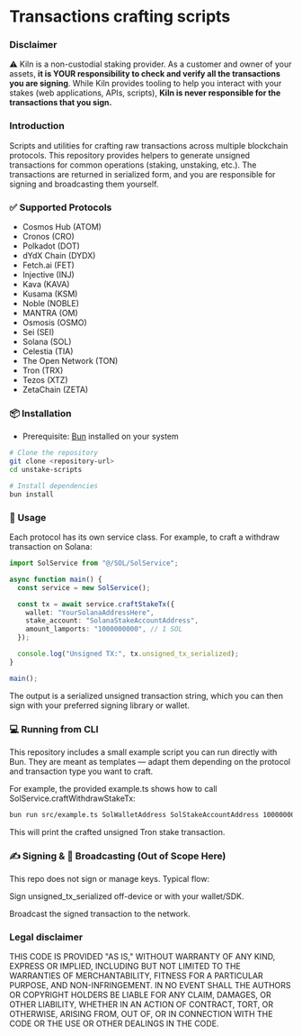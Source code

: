 # Transactions crafting scripts

### Disclaimer

⚠️ Kiln is a non-custodial staking provider. As a customer and owner of your assets, **it is YOUR responsibility to check and verify all the transactions you are signing**. While Kiln provides tooling to help you interact with your stakes (web applications, APIs, scripts), **Kiln is never responsible for the transactions that you sign.**

### Introduction

Scripts and utilities for crafting raw transactions across multiple blockchain protocols. This repository provides helpers to generate unsigned transactions for common operations (staking, unstaking, etc.). The transactions are returned in serialized form, and you are responsible for signing and broadcasting them yourself.

### ✅ Supported Protocols

- Cosmos Hub (ATOM)
- Cronos (CRO)
- Polkadot (DOT)
- dYdX Chain (DYDX)
- Fetch.ai (FET)
- Injective (INJ)
- Kava (KAVA)
- Kusama (KSM)
- Noble (NOBLE)
- MANTRA (OM)
- Osmosis (OSMO)
- Sei (SEI)
- Solana (SOL)
- Celestia (TIA)
- The Open Network (TON)
- Tron (TRX)
- Tezos (XTZ)
- ZetaChain (ZETA)

### 📦 Installation

- Prerequisite: [Bun](https://bun.sh/) installed on your system

```bash
# Clone the repository
git clone <repository-url>
cd unstake-scripts

# Install dependencies
bun install
```

### 🚀 Usage

Each protocol has its own service class. For example, to craft a withdraw transaction on Solana:

```ts
import SolService from "@/SOL/SolService";

async function main() {
  const service = new SolService();

  const tx = await service.craftStakeTx({
    wallet: "YourSolanaAddressHere",
    stake_account: "SolanaStakeAccountAddress",
    amount_lamports: "1000000000", // 1 SOL
  });

  console.log("Unsigned TX:", tx.unsigned_tx_serialized);
}

main();
```

The output is a serialized unsigned transaction string, which you can then sign with your preferred signing library or wallet.

### 💻 Running from CLI

This repository includes a small example script you can run directly with Bun.
They are meant as templates — adapt them depending on the protocol and transaction type you want to craft.

For example, the provided example.ts shows how to call SolService.craftWithdrawStakeTx:

```bash
bun run src/example.ts SolWalletAddress SolStakeAccountAddress 1000000000
```

This will print the crafted unsigned Tron stake transaction.

### ✍️ Signing & 📡 Broadcasting (Out of Scope Here)

This repo does not sign or manage keys. Typical flow:

Sign unsigned_tx_serialized off-device or with your wallet/SDK.

Broadcast the signed transaction to the network.

### Legal disclaimer

THIS CODE IS PROVIDED "AS IS," WITHOUT WARRANTY OF ANY KIND, EXPRESS OR IMPLIED,
INCLUDING BUT NOT LIMITED TO THE WARRANTIES OF MERCHANTABILITY, FITNESS FOR A
PARTICULAR PURPOSE, AND NON-INFRINGEMENT. IN NO EVENT SHALL THE AUTHORS OR
COPYRIGHT HOLDERS BE LIABLE FOR ANY CLAIM, DAMAGES, OR OTHER LIABILITY, WHETHER
IN AN ACTION OF CONTRACT, TORT, OR OTHERWISE, ARISING FROM, OUT OF, OR IN
CONNECTION WITH THE CODE OR THE USE OR OTHER DEALINGS IN THE CODE.
